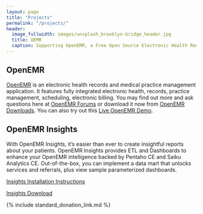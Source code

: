```yaml
---
layout: page
title: "Projects"
permalink: "/projects/"
header:
  image_fullwidth: images/unsplash_brooklyn-bridge_header.jpg
  title: OEMR
  caption: Supporting OpenEMR, a Free Open Source Electronic Health Record
---
```


## OpenEMR
[OpenEMR](http://www.open-emr.org) is an electronic health records and medical practice management application. It features fully integrated electronic health, records, practice management, scheduling, electronic billing. You may find out more and ask questions here at [OpenEMR Forums](https://community.open-emr.org/) or download it now from [OpenEMR Downloads](http://www.open-emr.org/wiki/index.php/OpenEMR_Downloads). You can also try out this [Live OpenEMR Demo](http://www.open-emr.org/wiki/index.php/OpenEMR_Demo).

## OpenEMR Insights
With OpenEMR Insights, it’s easier than ever to create insightful reports about your patients. OpenEMR Insights provides ETL and Dashboards to enhance your OpenEMR intelligence backed by Pentaho CE and Saiku Analytics CE. Out-of-the-box, you can implement a data mart that unlocks services and referrals, plus view sample parameterized dashboards.

[Insights Installation Instructions](/files/OpenEMRInsightsInstructions.pdf)

[Insights Download](https://github.com/oemr501c3/openemr-insights)

{% include standard_donation_link.md %}

